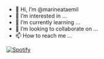 - 👋 Hi, I’m @marineataemil
- 👀 I’m interested in ...
- 🌱 I’m currently learning ...
- 💞️ I’m looking to collaborate on ...
- 📫 How to reach me ...

<!---
marineataemil/marineataemil is a ✨ special ✨ repository because its `README.md` (this file) appears on your GitHub profile.
You can click the Preview link to take a look at your changes.
--->
[![Spotify](https://marineataemil.vercel.app/api/spotify)](https://open.spotify.com/user/9e7919d765b5427ebcb3823b1501562a
)
